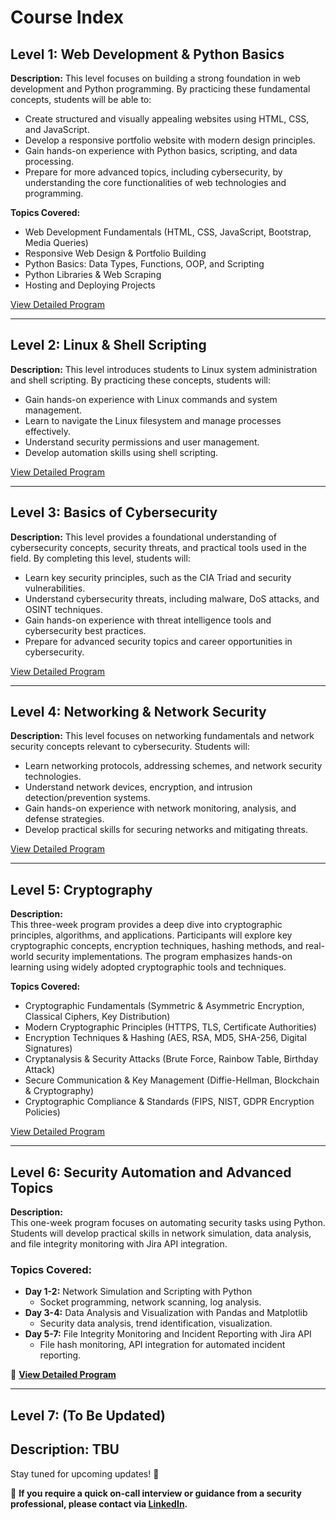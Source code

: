 # Course Index

## Level 1: Web Development & Python Basics

**Description:**
This level focuses on building a strong foundation in web development and Python programming. By practicing these fundamental concepts, students will be able to:
- Create structured and visually appealing websites using HTML, CSS, and JavaScript.
- Develop a responsive portfolio website with modern design principles.
- Gain hands-on experience with Python basics, scripting, and data processing.
- Prepare for more advanced topics, including cybersecurity, by understanding the core functionalities of web technologies and programming.

**Topics Covered:**
- Web Development Fundamentals (HTML, CSS, JavaScript, Bootstrap, Media Queries)
- Responsive Web Design & Portfolio Building
- Python Basics: Data Types, Functions, OOP, and Scripting
- Python Libraries & Web Scraping
- Hosting and Deploying Projects

[View Detailed Program](./../2web%20dev%20and%20python)

---

## Level 2: Linux & Shell Scripting

**Description:**
This level introduces students to Linux system administration and shell scripting. By practicing these concepts, students will:
- Gain hands-on experience with Linux commands and system management.
- Learn to navigate the Linux filesystem and manage processes effectively.
- Understand security permissions and user management.
- Develop automation skills using shell scripting.

[View Detailed Program](./../3linux)

---

## Level 3: Basics of Cybersecurity

**Description:**
This level provides a foundational understanding of cybersecurity concepts, security threats, and practical tools used in the field. By completing this level, students will:
- Learn key security principles, such as the CIA Triad and security vulnerabilities.
- Understand cybersecurity threats, including malware, DoS attacks, and OSINT techniques.
- Gain hands-on experience with threat intelligence tools and cybersecurity best practices.
- Prepare for advanced security topics and career opportunities in cybersecurity.

[View Detailed Program](./../4basicsofsec)

---

## Level 4: Networking & Network Security

**Description:**
This level focuses on networking fundamentals and network security concepts relevant to cybersecurity. Students will:
- Learn networking protocols, addressing schemes, and network security technologies.
- Understand network devices, encryption, and intrusion detection/prevention systems.
- Gain hands-on experience with network monitoring, analysis, and defense strategies.
- Develop practical skills for securing networks and mitigating threats.

[View Detailed Program](./../5netwrk)

---  

## Level 5: Cryptography  

**Description:**  
This three-week program provides a deep dive into cryptographic principles, algorithms, and applications. Participants will explore key cryptographic concepts, encryption techniques, hashing methods, and real-world security implementations. The program emphasizes hands-on learning using widely adopted cryptographic tools and techniques.  

**Topics Covered:**  
- Cryptographic Fundamentals (Symmetric & Asymmetric Encryption, Classical Ciphers, Key Distribution)  
- Modern Cryptographic Principles (HTTPS, TLS, Certificate Authorities)  
- Encryption Techniques & Hashing (AES, RSA, MD5, SHA-256, Digital Signatures)  
- Cryptanalysis & Security Attacks (Brute Force, Rainbow Table, Birthday Attack)  
- Secure Communication & Key Management (Diffie-Hellman, Blockchain & Cryptography)  
- Cryptographic Compliance & Standards (FIPS, NIST, GDPR Encryption Policies)  

[View Detailed Program](./../6crypto)  

---  

## Level 6: Security Automation and Advanced Topics  

**Description:**  
This one-week program focuses on automating security tasks using Python. Students will develop practical skills in network simulation, data analysis, and file integrity monitoring with Jira API integration.  

### **Topics Covered:**  
- **Day 1-2:** Network Simulation and Scripting with Python  
  - Socket programming, network scanning, log analysis.  
- **Day 3-4:** Data Analysis and Visualization with Pandas and Matplotlib  
  - Security data analysis, trend identification, visualization.  
- **Day 5-7:** File Integrity Monitoring and Incident Reporting with Jira API  
  - File hash monitoring, API integration for automated incident reporting.  

📌 **[View Detailed Program](./../7securityautomation)**  

---

## Level 7: **(To Be Updated)**

**Description:**
TBU
---

Stay tuned for upcoming updates! 🚀

📩 **If you require a quick on-call interview or guidance from a security professional, please contact via [LinkedIn](https://www.linkedin.com/in/manas-ramesh-9a7ba4149/).**  

